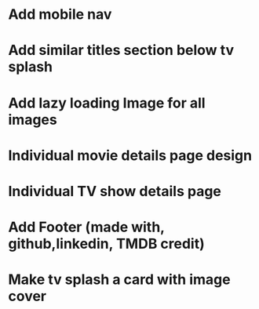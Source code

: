 # Add mobile nav

# Add similar titles section below tv splash

# Add lazy loading Image for all images

# Individual movie details page design

# Individual TV show details page

# Add Footer (made with, github,linkedin, TMDB credit)

# Make tv splash a card with image cover